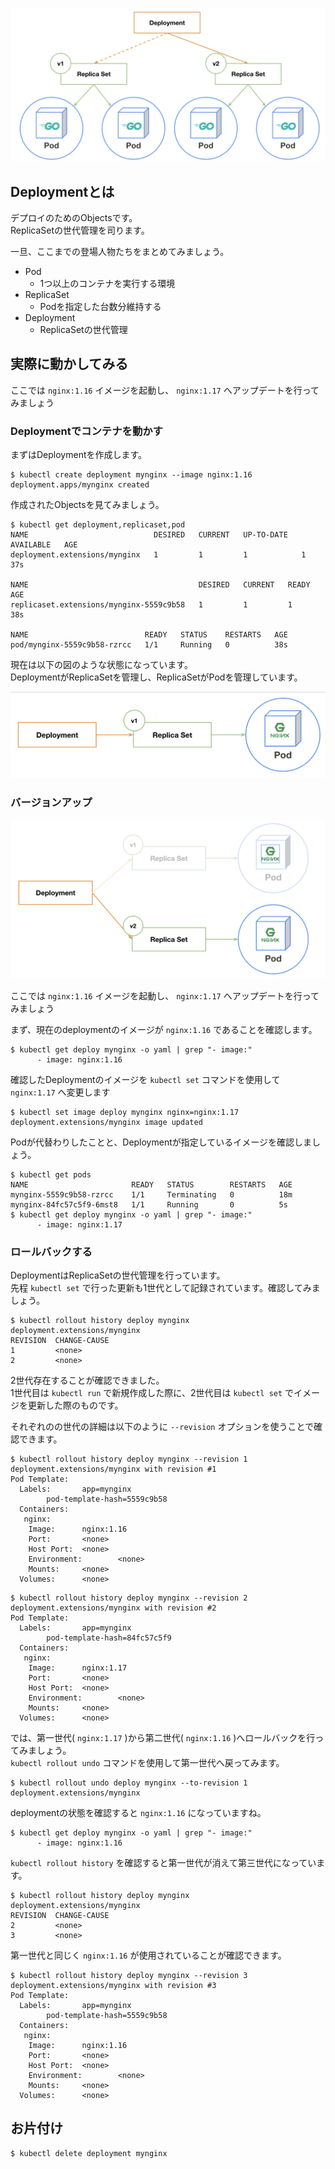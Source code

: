 ![deployment](imgs/deployment.png)

## Deploymentとは
デプロイのためのObjectsです。  
ReplicaSetの世代管理を司ります。

一旦、ここまでの登場人物たちをまとめてみましょう。

- Pod
    - 1つ以上のコンテナを実行する環境
- ReplicaSet
    - Podを指定した台数分維持する
- Deployment
    - ReplicaSetの世代管理

## 実際に動かしてみる
ここでは `nginx:1.16` イメージを起動し、 `nginx:1.17` へアップデートを行ってみましょう

### Deploymentでコンテナを動かす
まずはDeploymentを作成します。  
```console
$ kubectl create deployment mynginx --image nginx:1.16
deployment.apps/mynginx created
```

作成されたObjectsを見てみましょう。
```console
$ kubectl get deployment,replicaset,pod
NAME                            DESIRED   CURRENT   UP-TO-DATE   AVAILABLE   AGE
deployment.extensions/mynginx   1         1         1            1           37s

NAME                                      DESIRED   CURRENT   READY   AGE
replicaset.extensions/mynginx-5559c9b58   1         1         1       38s

NAME                          READY   STATUS    RESTARTS   AGE
pod/mynginx-5559c9b58-rzrcc   1/1     Running   0          38s
```

現在は以下の図のような状態になっています。  
DeploymentがReplicaSetを管理し、ReplicaSetがPodを管理しています。  

![deployment-1](imgs/deployment-1.png)

### バージョンアップ
![deployment versionup](imgs/deployment-versionup.png)

ここでは `nginx:1.16` イメージを起動し、 `nginx:1.17` へアップデートを行ってみましょう

まず、現在のdeploymentのイメージが `nginx:1.16` であることを確認します。
```console
$ kubectl get deploy mynginx -o yaml | grep "- image:"
      - image: nginx:1.16
```

確認したDeploymentのイメージを `kubectl set` コマンドを使用して `nginx:1.17` へ変更します
```console
$ kubectl set image deploy mynginx nginx=nginx:1.17
deployment.extensions/mynginx image updated
```

Podが代替わりしたことと、Deploymentが指定しているイメージを確認しましょう。
```console
$ kubectl get pods
NAME                       READY   STATUS        RESTARTS   AGE
mynginx-5559c9b58-rzrcc    1/1     Terminating   0          18m
mynginx-84fc57c5f9-6mst8   1/1     Running       0          5s
$ kubectl get deploy mynginx -o yaml | grep "- image:"
      - image: nginx:1.17
```

### ロールバックする
DeploymentはReplicaSetの世代管理を行っています。  
先程 `kubectl set` で行った更新も1世代として記録されています。確認してみましょう。
```console
$ kubectl rollout history deploy mynginx
deployment.extensions/mynginx
REVISION  CHANGE-CAUSE
1         <none>
2         <none>
```

2世代存在することが確認できました。  
1世代目は `kubectl run` で新規作成した際に、2世代目は `kubectl set` でイメージを更新した際のものです。  

それぞれのの世代の詳細は以下のように `--revision` オプションを使うことで確認できます。

```console
$ kubectl rollout history deploy mynginx --revision 1
deployment.extensions/mynginx with revision #1
Pod Template:
  Labels:       app=mynginx
        pod-template-hash=5559c9b58
  Containers:
   nginx:
    Image:      nginx:1.16
    Port:       <none>
    Host Port:  <none>
    Environment:        <none>
    Mounts:     <none>
  Volumes:      <none>
```

```console
$ kubectl rollout history deploy mynginx --revision 2
deployment.extensions/mynginx with revision #2
Pod Template:
  Labels:       app=mynginx
        pod-template-hash=84fc57c5f9
  Containers:
   nginx:
    Image:      nginx:1.17
    Port:       <none>
    Host Port:  <none>
    Environment:        <none>
    Mounts:     <none>
  Volumes:      <none>
```

では、第一世代( `nginx:1.17` )から第二世代( `nginx:1.16` )へロールバックを行ってみましょう。  
`kubectl rollout undo` コマンドを使用して第一世代へ戻ってみます。
```console
$ kubectl rollout undo deploy mynginx --to-revision 1
deployment.extensions/mynginx
```

deploymentの状態を確認すると `nginx:1.16` になっていますね。
```console
$ kubectl get deploy mynginx -o yaml | grep "- image:"
      - image: nginx:1.16
```

`kubectl rollout history` を確認すると第一世代が消えて第三世代になっています。  

```console
$ kubectl rollout history deploy mynginx
deployment.extensions/mynginx
REVISION  CHANGE-CAUSE
2         <none>
3         <none>
```

第一世代と同じく `nginx:1.16` が使用されていることが確認できます。
```console
$ kubectl rollout history deploy mynginx --revision 3
deployment.extensions/mynginx with revision #3
Pod Template:
  Labels:       app=mynginx
        pod-template-hash=5559c9b58
  Containers:
   nginx:
    Image:      nginx:1.16
    Port:       <none>
    Host Port:  <none>
    Environment:        <none>
    Mounts:     <none>
  Volumes:      <none>
```

## お片付け
```console
$ kubectl delete deployment mynginx
```
